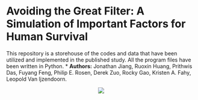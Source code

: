 # Avoiding the Great Filter: A Simulation of Important Factors for Human Survival
This repository is a storehouse of the codes and data that have been utilized and implemented in the published study. All the program files have been written in Python. * **Authors:** Jonathan Jiang, Ruoxin Huang, Prithwis Das, Fuyang Feng, Philip E. Rosen, Derek Zuo, Rocky Gao, Kristen A. Fahy, Leopold Van Ijzendoorn.

<p align="center">
  <img src="https://planetaryprotection.jpl.nasa.gov/resources/img/layout/logo_nasa_trio_black@2x.png">
</p>  

